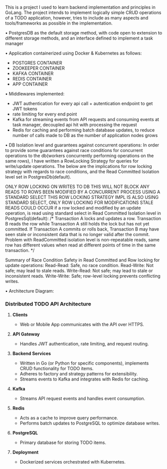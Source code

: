 This is a project I used to learn backend implementation and principles in GoLang.
The project intends to implement logically simple CRUD operations of a TODO application, however, tries to include
as many aspects and tools/frameworks as possible in the implementation.

•	PostgresDB as the default storage method, with code open to extension to different storage methods, and an interface defined to implement a task manager

•	Application containerized using Docker & Kubernetes as follows:
 - POSTGRES CONTAINER
 - ZOOKEEPER CONTAINER
 - KAFKA CONTAINER
 - REDIS CONTAINER
 - APP CONTAINER

 • Middlewares implemented:
   - JWT authentication for every api call + autentication endpoint to get JWT tokens
   - rate limiting for every end point
   - Kafka for streaming events from API requests and consuming events at task manager, decoupled api hit with processing the request
   - Redis for caching and performing batch database updates, to reduce number of calls made to DB as the number of application nodes grows


 • DB Isolation level and guarantees against concurrent operations:
In order to provide some guarantees against race conditions for concurrent operations to the db(workers concurrently performing operations on the same rows),
I have written a RowLocking Strategy for queries for write/update operations. 
The below are the implications for row locking strategy with regards to race conditions, and the Read Committed Isolation level set in PostgresDb(default).  

ONLY ROW LOCKING ON WRITES TO DB
THIS WILL NOT BLOCK ANY READS TO ROWS BEEN MODIFIED BY A CONCURRENT PROCESS USING A STANDARD SELECT
THIS ROW LOCKING STRATEGY IMPL IS ALSO USING STANDARD SELECT, ONLY ROW LOCKING FOR MODIFICATIONS
STALE READS COULD OCCUR if a row locked and modified by an update operation, is read using standard select
in Read Committed Isolation level in PostgresSql(default):
/*
 Transaction A locks and updates a row.
 Transaction B reads the row while Transaction A still holds the lock but has not yet committed.
 If Transaction A commits or rolls back, Transaction B may have seen stale or inconsistent data that
	is no longer valid after the commit.
	Problem with ReadCommitted isolation level is non-repeatable reads,
		same row has different values when read at different points of time in the same transaction.
*/

Summary of Race Condition Safety in Read Committed and Row locking for update operations:
Read-Read: Safe, no race condition.
Read-Write: Not safe; may lead to stale reads.
Write-Read: Not safe; may lead to stale or inconsistent reads.
Write-Write: Safe; row-level locking prevents conflicting writes.

 • Architecture Diagram: 


### Distributed TODO API Architecture

1. **Clients**
   - Web or Mobile App communicates with the API over HTTPS.

2. **API Gateway**
   - Handles JWT authentication, rate limiting, and request routing.

3. **Backend Services**
   - Written in Go (or Python for specific components), implements CRUD functionality for TODO items.
   - Adheres to factory and strategy patterns for extensibility.
   - Streams events to Kafka and integrates with Redis for caching.

4. **Kafka**
   - Streams API request events and handles event consumption.

5. **Redis**
   - Acts as a cache to improve query performance.
   - Performs batch updates to PostgreSQL to optimize database writes.

6. **PostgreSQL**
   - Primary database for storing TODO items.

7. **Deployment**
   - Dockerized services orchestrated with Kubernetes.

